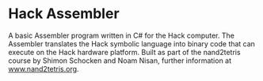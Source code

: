 # Hack Assembler
A basic Assembler program written in C# for the Hack computer. The Assembler translates the Hack symbolic language
into binary code that can execute on the Hack hardware platform. Built as part of the nand2tetris
course by Shimon Schocken and Noam Nisan, further information at www.nand2tetris.org.
